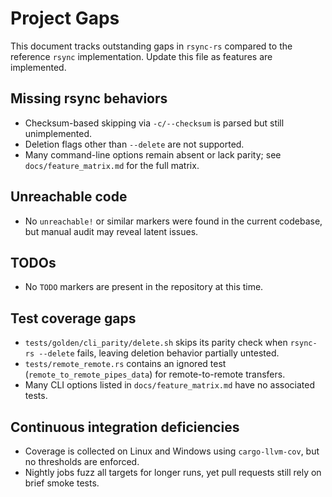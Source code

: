 # Project Gaps

This document tracks outstanding gaps in `rsync-rs` compared to the reference `rsync` implementation. Update this file as features are implemented.

## Missing rsync behaviors
- Checksum-based skipping via `-c/--checksum` is parsed but still unimplemented.
- Deletion flags other than `--delete` are not supported.
- Many command-line options remain absent or lack parity; see `docs/feature_matrix.md` for the full matrix.

## Unreachable code
- No `unreachable!` or similar markers were found in the current codebase, but manual audit may reveal latent issues.

## TODOs
- No `TODO` markers are present in the repository at this time.

## Test coverage gaps
- `tests/golden/cli_parity/delete.sh` skips its parity check when `rsync-rs --delete` fails, leaving deletion behavior partially untested.
- `tests/remote_remote.rs` contains an ignored test (`remote_to_remote_pipes_data`) for remote-to-remote transfers.
- Many CLI options listed in `docs/feature_matrix.md` have no associated tests.

## Continuous integration deficiencies
- Coverage is collected on Linux and Windows using `cargo-llvm-cov`, but no thresholds are enforced.
- Nightly jobs fuzz all targets for longer runs, yet pull requests still rely on brief smoke tests.
